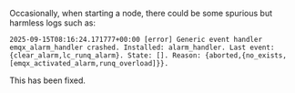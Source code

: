 Occasionally, when starting a node, there could be some spurious but harmless logs such as:

```
2025-09-15T08:16:24.171777+00:00 [error] Generic event handler emqx_alarm_handler crashed. Installed: alarm_handler. Last event: {clear_alarm,lc_runq_alarm}. State: []. Reason: {aborted,{no_exists,[emqx_activated_alarm,runq_overload]}}.
```

This has been fixed.
